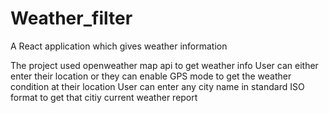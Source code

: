 # Weather_filter
A React application which gives weather information

The project used openweather map api to get weather info
User can either enter their location or they can enable GPS mode to get the weather condition at their location
User can enter any city name in standard ISO format to get that citiy current weather report
